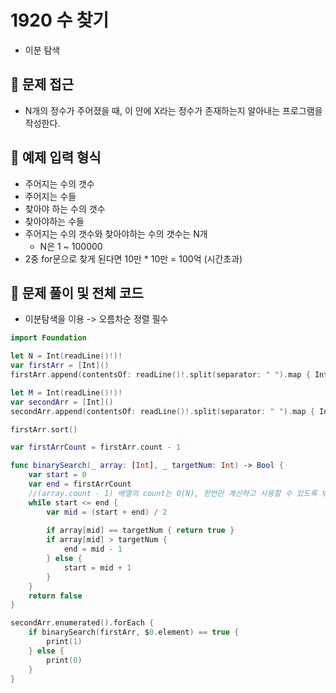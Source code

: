 # 1920 수 찾기
- 이분 탐색

## 🍎 문제 접근
- N개의 정수가 주어졌을 때, 이 안에 X라는 정수가 존재하는지 알아내는 프로그램을 작성한다.

## 🍎 예제 입력 형식
- 주어지는 수의 갯수
- 주어지는 수들
- 찾아야 하는 수의 갯수
- 찾아야하는 수들
- 주어지는 수의 갯수와 찾아야하는 수의 갯수는 N개
    - N은 1 ~ 100000
- 2중 for문으로 찾게 된다면 10만 * 10만 = 100억 (시간초과)

## 🍎 문제 풀이 및 전체 코드
- 이분탐색을 이용 -> 오름차순 정렬 필수
```swift
import Foundation

let N = Int(readLine()!)!
var firstArr = [Int]()
firstArr.append(contentsOf: readLine()!.split(separator: " ").map { Int(String($0))! })

let M = Int(readLine()!)!
var secondArr = [Int]()
secondArr.append(contentsOf: readLine()!.split(separator: " ").map { Int(String($0))! })

firstArr.sort()

var firstArrCount = firstArr.count - 1

func binarySearch(_ array: [Int], _ targetNum: Int) -> Bool {
    var start = 0
    var end = firstArrCount
    //(array.count - 1) 배열의 count는 O(N), 한번만 계산하고 사용할 수 있도록 밖으로 빼주자
    while start <= end {
        var mid = (start + end) / 2
        
        if array[mid] == targetNum { return true }
        if array[mid] > targetNum {
            end = mid - 1
        } else {
            start = mid + 1
        }
    }
    return false
}

secondArr.enumerated().forEach {
    if binarySearch(firstArr, $0.element) == true {
        print(1)
    } else {
        print(0)
    }
}
```
